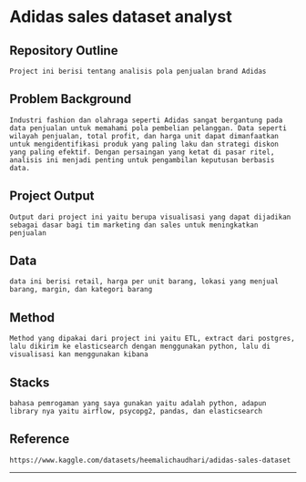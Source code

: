 # Adidas sales dataset analyst

## Repository Outline
`Project ini berisi tentang analisis pola penjualan brand Adidas`



## Problem Background
`Industri fashion dan olahraga seperti Adidas sangat bergantung pada data penjualan untuk memahami pola pembelian pelanggan. Data seperti wilayah penjualan, total profit, dan harga unit dapat dimanfaatkan untuk mengidentifikasi produk yang paling laku dan strategi diskon yang paling efektif. Dengan persaingan yang ketat di pasar ritel, analisis ini menjadi penting untuk pengambilan keputusan berbasis data.`

## Project Output
`Output dari project ini yaitu berupa visualisasi yang dapat dijadikan sebagai dasar bagi tim marketing dan sales untuk meningkatkan penjualan `

## Data
`data ini berisi retail, harga per unit barang, lokasi yang menjual barang, margin, dan kategori barang`

## Method
`Method yang dipakai dari project ini yaitu ETL, extract dari postgres, lalu dikirim ke elasticsearch dengan menggunakan python, lalu di visualisasi kan menggunakan kibana`

## Stacks
`bahasa pemrogaman yang saya gunakan yaitu adalah python, adapun library nya yaitu airflow, psycopg2, pandas, dan elasticsearch`

## Reference
`https://www.kaggle.com/datasets/heemalichaudhari/adidas-sales-dataset`

---
